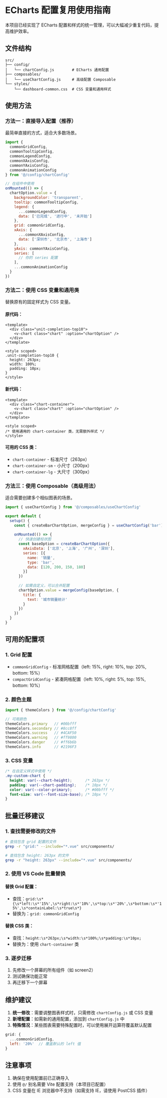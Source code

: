 # ECharts 配置复用使用指南

本项目已经实现了 ECharts 配置和样式的统一管理，可以大幅减少重复代码，提高维护效率。

## 文件结构

```
src/
├── config/
│   └── chartConfig.js        # ECharts 通用配置
├── composables/
│   └── useChartConfig.js     # 高级配置 Composable
└── styles/
    └── dashboard-common.css  # CSS 变量和通用样式
```

## 使用方法

### 方法一：直接导入配置（推荐）

最简单直接的方式，适合大多数场景。

```javascript
import { 
  commonGridConfig, 
  commonTooltipConfig, 
  commonLegendConfig,
  commonXAxisConfig,
  commonYAxisConfig,
  commonAnimationConfig 
} from '@/config/chartConfig'

// 在组件中使用
onMounted(() => {
  chartOption.value = {
    backgroundColor: 'transparent',
    tooltip: commonTooltipConfig,
    legend: {
      ...commonLegendConfig,
      data: ['已完成', '进行中', '未开始']
    },
    grid: commonGridConfig,
    xAxis: {
      ...commonXAxisConfig,
      data: ['深圳市', '北京市', '上海市']
    },
    yAxis: commonYAxisConfig,
    series: [
      // 你的 series 配置
    ],
    ...commonAnimationConfig
  }
})
```

### 方法二：使用 CSS 变量和通用类

替换原有的固定样式为 CSS 变量。

#### 原代码：
```vue
<template>
  <div class="unit-completion-top10">
    <v-chart class="chart" :option="chartOption" />
  </div>
</template>

<style scoped>
.unit-completion-top10 {
  height: 263px;
  width: 100%;
  padding: 10px;
}
</style>
```

#### 新代码：
```vue
<template>
  <div class="chart-container">
    <v-chart class="chart" :option="chartOption" />
  </div>
</template>

<style scoped>
/* 使用通用的 chart-container 类，无需额外样式 */
</style>
```

#### 可用的 CSS 类：
- `chart-container` - 标准尺寸（263px）
- `chart-container-sm` - 小尺寸（200px）
- `chart-container-lg` - 大尺寸（300px）

### 方法三：使用 Composable（高级用法）

适合需要创建多个相似图表的场景。

```javascript
import { useChartConfig } from '@/composables/useChartConfig'

export default {
  setup() {
    const { createBarChartOption, mergeConfig } = useChartConfig('bar')
    
    onMounted(() => {
      // 快速创建柱状图
      const baseOption = createBarChartOption({
        xAxisData: ['北京', '上海', '广州', '深圳'],
        series: [{
          name: '销量',
          type: 'bar',
          data: [120, 200, 150, 180]
        }]
      })
      
      // 如需自定义，可以合并配置
      chartOption.value = mergeConfig(baseOption, {
        title: {
          text: '城市销量统计'
        }
      })
    })
  }
}
```

## 可用的配置项

### 1. Grid 配置
- `commonGridConfig` - 标准网格配置（left: 15%, right: 10%, top: 20%, bottom: 15%）
- `compactGridConfig` - 紧凑网格配置（left: 10%, right: 5%, top: 15%, bottom: 10%）

### 2. 颜色主题
```javascript
import { themeColors } from '@/config/chartConfig'

// 可用颜色
themeColors.primary   // #00bfff
themeColors.secondary // #8cc8ff
themeColors.success   // #4CAF50
themeColors.warning   // #ff9800
themeColors.danger    // #ff6b6b
themeColors.info      // #2196F3
```

### 3. CSS 变量
```css
/* 在自定义样式中使用 */
.my-custom-chart {
  height: var(--chart-height);      /* 263px */
  padding: var(--chart-padding);    /* 10px */
  color: var(--color-primary);      /* #00bfff */
  font-size: var(--font-size-base); /* 10px */
}
```

## 批量迁移建议

### 1. 查找需要修改的文件
```bash
# 查找包含 grid 配置的文件
grep -r "grid:" --include="*.vue" src/components/

# 查找包含 height: 263px 的文件
grep -r "height: 263px" --include="*.vue" src/components/
```

### 2. 使用 VS Code 批量替换

#### 替换 Grid 配置：
- 查找：`grid:\s*{\s*left:\s*'15%',\s*right:\s*'10%',\s*top:\s*'20%',\s*bottom:\s*'15%',\s*containLabel:\s*true\s*}`
- 替换为：`grid: commonGridConfig`

#### 替换 CSS 类：
- 查找：`height:\s*263px;\s*width:\s*100%;\s*padding:\s*10px;`
- 替换为：使用 `chart-container` 类

### 3. 逐步迁移
1. 先修改一个屏幕的所有组件（如 screen2）
2. 测试确保功能正常
3. 再迁移下一个屏幕

## 维护建议

1. **统一修改**：需要调整图表样式时，只需修改 `chartConfig.js` 或 CSS 变量
2. **新增配置**：如需新的通用配置，添加到 `chartConfig.js` 中
3. **特殊情况**：某些图表需要特殊配置时，可以使用展开运算符覆盖默认配置

```javascript
grid: {
  ...commonGridConfig,
  left: '20%'  // 覆盖默认的 left 值
}
```

## 注意事项

1. 确保在使用配置前已正确导入
2. 使用 `@/` 别名需要 Vite 配置支持（本项目已配置）
3. CSS 变量在 IE 浏览器中不支持（如需支持 IE，请使用 PostCSS 插件）